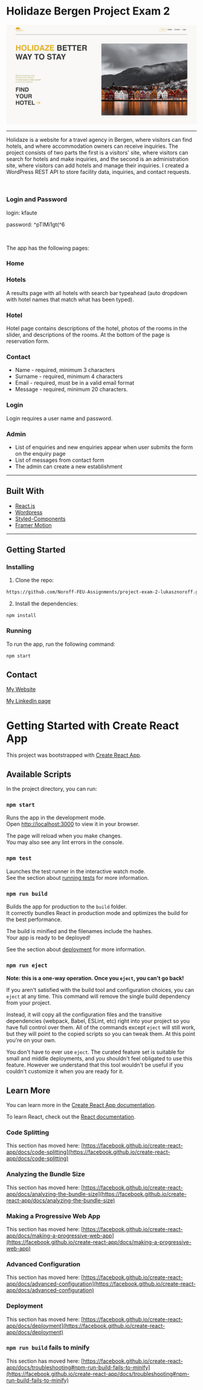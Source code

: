 
# Holidaze Bergen Project Exam 2


 ![Front-End Developer](https://github.com/Noroff-FEU-Assignments/project-exam-2-lukasznoroff/blob/main/project-exam-2.jpg)


---
Holidaze is a website for a travel agency in Bergen, where visitors can find hotels, and where accommodation owners can receive inquiries.
The project consists of two parts
the first is a visitors' site, where visitors can search for hotels and make inquiries, and the second is an administration site, where visitors can add hotels and manage their inquiries. I created a WordPress REST API to store facility data, inquiries, and contact requests. 

&nbsp;

### Login and Password

login: kfaute

password: ^pTIMi1gt(^6


&nbsp;


The app has the following pages:

### Home

### Hotels

A results page with all hotels with search bar typeahead (auto dropdown with hotel names that match what has been typed).

### Hotel

Hotel page contains descriptions of the hotel, photos of the rooms in the slider, and descriptions of the rooms. At the bottom of the page is reservation form.

### Contact

-   Name - required, minimum 3 characters
-   Surname - required, minimum 4 characters
-   Email - required, must be in a valid email format
-   Message - required, minimum 20 characters.

### Login

Login requires a user name and password.


### Admin

- List of enquiries and new enquiries appear when user submits the form on the enquiry page
- List of messages from contact form
- The admin can create a new establishment
---

## Built With

- [React.js](https://reactjs.org/)
- [Wordpress](https://wordpress.org/)
- [Styled-Components](https://styled-components.com/)
- [Framer Motion](https://www.framer.com/motion/)


---
## Getting Started

### Installing

1. Clone the repo:

```bash
https://github.com/Noroff-FEU-Assignments/project-exam-2-lukasznoroff.git
```

2. Install the dependencies:

```
npm install
```

### Running


To run the app, run the following command:

```bash
npm start
```


## Contact


[My Website](https://lukaswebdeveloper.netlify.app/)

[My LinkedIn page](https://www.linkedin.com/feed/)





# Getting Started with Create React App




This project was bootstrapped with [Create React App](https://github.com/facebook/create-react-app).

## Available Scripts

In the project directory, you can run:

### `npm start`

Runs the app in the development mode.\
Open [http://localhost:3000](http://localhost:3000) to view it in your browser.

The page will reload when you make changes.\
You may also see any lint errors in the console.

### `npm test`

Launches the test runner in the interactive watch mode.\
See the section about [running tests](https://facebook.github.io/create-react-app/docs/running-tests) for more information.

### `npm run build`

Builds the app for production to the `build` folder.\
It correctly bundles React in production mode and optimizes the build for the best performance.

The build is minified and the filenames include the hashes.\
Your app is ready to be deployed!

See the section about [deployment](https://facebook.github.io/create-react-app/docs/deployment) for more information.

### `npm run eject`

**Note: this is a one-way operation. Once you `eject`, you can't go back!**

If you aren't satisfied with the build tool and configuration choices, you can `eject` at any time. This command will remove the single build dependency from your project.

Instead, it will copy all the configuration files and the transitive dependencies (webpack, Babel, ESLint, etc) right into your project so you have full control over them. All of the commands except `eject` will still work, but they will point to the copied scripts so you can tweak them. At this point you're on your own.

You don't have to ever use `eject`. The curated feature set is suitable for small and middle deployments, and you shouldn't feel obligated to use this feature. However we understand that this tool wouldn't be useful if you couldn't customize it when you are ready for it.

## Learn More

You can learn more in the [Create React App documentation](https://facebook.github.io/create-react-app/docs/getting-started).

To learn React, check out the [React documentation](https://reactjs.org/).

### Code Splitting

This section has moved here: [https://facebook.github.io/create-react-app/docs/code-splitting](https://facebook.github.io/create-react-app/docs/code-splitting)

### Analyzing the Bundle Size

This section has moved here: [https://facebook.github.io/create-react-app/docs/analyzing-the-bundle-size](https://facebook.github.io/create-react-app/docs/analyzing-the-bundle-size)

### Making a Progressive Web App

This section has moved here: [https://facebook.github.io/create-react-app/docs/making-a-progressive-web-app](https://facebook.github.io/create-react-app/docs/making-a-progressive-web-app)

### Advanced Configuration

This section has moved here: [https://facebook.github.io/create-react-app/docs/advanced-configuration](https://facebook.github.io/create-react-app/docs/advanced-configuration)

### Deployment

This section has moved here: [https://facebook.github.io/create-react-app/docs/deployment](https://facebook.github.io/create-react-app/docs/deployment)

### `npm run build` fails to minify

This section has moved here: [https://facebook.github.io/create-react-app/docs/troubleshooting#npm-run-build-fails-to-minify](https://facebook.github.io/create-react-app/docs/troubleshooting#npm-run-build-fails-to-minify)
